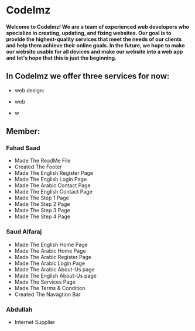 # Codelmz
#### Welcome to Codelmz! We are a team of experienced web developers who specialize in creating, updating, and fixing websites. Our goal is to provide the highest-quality services that meet the needs of our clients and help them achieve their online goals. In the future, we hope to make our website usable for all devices and make our website into a web app and let's hope that this is just the beginning.

## In Codelmz we offer three services for now:

- web design:

- web

- w

## Member:

### Fahad Saad
- Made The ReadMe File
- Created The Footer
- Made The English Register Page
- Made The English Login Page
- Made The Arabic Contact Page
- Made The English Contact Page
- Made The Step 1 Page
- Made The Step 2 Page
- Made The Step 3 Page
- Made The Step 4 Page 
### Saud Alfaraj
- Made The English Home Page
- Made The Arabic Home Page
- Made The Arabic Register Page
- Made The Arabic Login Page
- Made The Arabic About-Us page
- Made The English About-Us page
- Made The Services Page
- Made The Terms & Condition
- Created The Navagtion Bar
### Abdullah 
- Internet Supplier
